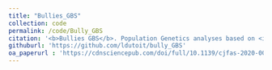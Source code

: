```yaml
---
title: "Bullies_GBS"
collection: code
permalink: /code/Bully_GBS
citation: '<b>Bullies GBS</b>. Population Genetics analyses based on <i>Ingram, Dutoit et al. (2020)</i> study of common bullies (i.e. fish) population structure across two NZ lakesfrom a GBS/RAD dataset. This repository also contains a tutorial for running basic popgen stats and FastStructure'
githuburl: 'https://github.com/ldutoit/bully_GBS'
oa_paperurl : 'https://cdnsciencepub.com/doi/full/10.1139/cjfas-2020-0015'
---
```

